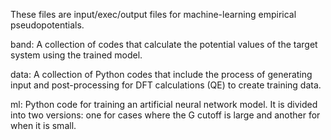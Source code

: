 These files are input/exec/output files for machine-learning empirical pseudopotentials.

band: A collection of codes that calculate the potential values of the target system using the trained model.

data: A collection of Python codes that include the process of generating input and post-processing for DFT calculations (QE) to create training data.

ml: Python code for training an artificial neural network model. It is divided into two versions: one for cases where the G cutoff is large and another for when it is small.
